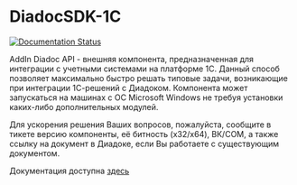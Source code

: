 # DiadocSDK-1C

[![Documentation Status](https://readthedocs.org/projects/diadocsdk-1c/badge/?version=latest)](https://readthedocs.org/projects/diadocsdk-1c/?badge=latest)

AddIn Diadoc API - внешняя компонента, предназначенная для интеграции с учетными системами на платформе 1С. Данный способ позволяет максимально быстро решать типовые задачи, возникающие при интеграции 1С-решений с Диадоком. Компонента может запускаться на машинах с ОС Microsoft Windows не требуя установки каких-либо дополнительных модулей.

Для ускорения решения Ваших вопросов, пожалуйста, сообщите в тикете версию компоненты, её битность (x32/x64), ВК/COM, а также ссылку на документ в Диадоке, если Вы работаете с существующим документом.

Документация доступна [здесь](http://1c-docs.diadoc.ru/)
